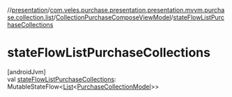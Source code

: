 //[presentation](../../../index.md)/[com.veles.purchase.presentation.presentation.mvvm.purchase.collection.list](../index.md)/[CollectionPurchaseComposeViewModel](index.md)/[stateFlowListPurchaseCollections](state-flow-list-purchase-collections.md)

# stateFlowListPurchaseCollections

[androidJvm]\
val [stateFlowListPurchaseCollections](state-flow-list-purchase-collections.md): MutableStateFlow&lt;[List](https://kotlinlang.org/api/latest/jvm/stdlib/kotlin.collections/-list/index.html)&lt;[PurchaseCollectionModel](../../../../domain/domain/com.veles.purchase.domain.model.purchase/-purchase-collection-model/index.md)&gt;&gt;
